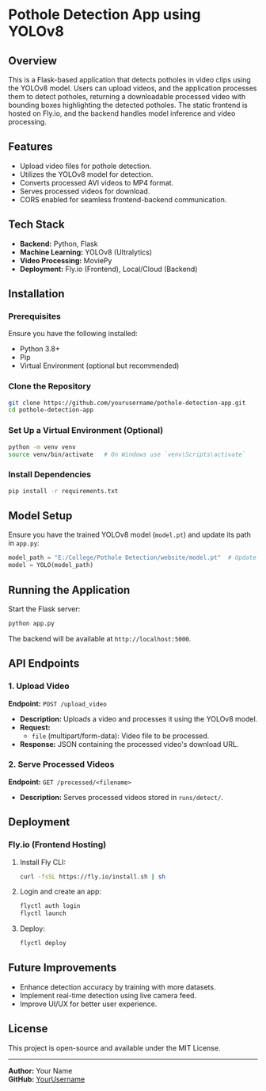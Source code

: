 # Pothole Detection App using YOLOv8

## Overview

This is a Flask-based application that detects potholes in video clips using the YOLOv8 model. Users can upload videos, and the application processes them to detect potholes, returning a downloadable processed video with bounding boxes highlighting the detected potholes. The static frontend is hosted on Fly.io, and the backend handles model inference and video processing.

## Features

- Upload video files for pothole detection.
- Utilizes the YOLOv8 model for detection.
- Converts processed AVI videos to MP4 format.
- Serves processed videos for download.
- CORS enabled for seamless frontend-backend communication.

## Tech Stack

- **Backend:** Python, Flask
- **Machine Learning:** YOLOv8 (Ultralytics)
- **Video Processing:** MoviePy
- **Deployment:** Fly.io (Frontend), Local/Cloud (Backend)

## Installation

### Prerequisites

Ensure you have the following installed:

- Python 3.8+
- Pip
- Virtual Environment (optional but recommended)

### Clone the Repository

```sh
git clone https://github.com/yourusername/pothole-detection-app.git
cd pothole-detection-app
```

### Set Up a Virtual Environment (Optional)

```sh
python -m venv venv
source venv/bin/activate   # On Windows use `venv\Scripts\activate`
```

### Install Dependencies

```sh
pip install -r requirements.txt
```

## Model Setup

Ensure you have the trained YOLOv8 model (`model.pt`) and update its path in `app.py`:

```python
model_path = "E:/College/Pothole Detection/website/model.pt"  # Update as needed
model = YOLO(model_path)
```

## Running the Application

Start the Flask server:

```sh
python app.py
```

The backend will be available at `http://localhost:5000`.

## API Endpoints

### 1. Upload Video

**Endpoint:** `POST /upload_video`

- **Description:** Uploads a video and processes it using the YOLOv8 model.
- **Request:**
  - `file` (multipart/form-data): Video file to be processed.
- **Response:** JSON containing the processed video's download URL.

### 2. Serve Processed Videos

**Endpoint:** `GET /processed/<filename>`

- **Description:** Serves processed videos stored in `runs/detect/`.

## Deployment

### Fly.io (Frontend Hosting)

1. Install Fly CLI:
   ```sh
   curl -fsSL https://fly.io/install.sh | sh
   ```
2. Login and create an app:
   ```sh
   flyctl auth login
   flyctl launch
   ```
3. Deploy:
   ```sh
   flyctl deploy
   ```

## Future Improvements

- Enhance detection accuracy by training with more datasets.
- Implement real-time detection using live camera feed.
- Improve UI/UX for better user experience.

## License

This project is open-source and available under the MIT License.

---

**Author:** Your Name\
**GitHub:** [YourUsername](https://github.com/yourusername/)

